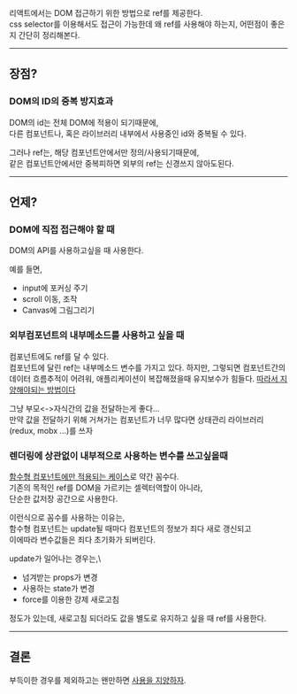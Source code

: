 리액트에서는 DOM 접근하기 위한 방법으로 ref를 제공한다.\
css selector를 이용해서도 접근이 가능한데 왜 ref를 사용해야 하는지, 어떤점이 좋은지 간단히 정리해본다.

---

## 장점?

### DOM의 ID의 중복 방지효과

DOM의 id는 전체 DOM에 적용이 되기때문에,\
다른 컴포넌트나, 혹은 라이브러리 내부에서 사용중인 id와 중복될 수 있다.

그러나 ref는, 해당 컴포넌트안에서만 정의/사용되기때문에,\
같은 컴포넌트안에서만 중복피하면 외부의 ref는 신경쓰지 않아도된다.

---

## 언제?

### DOM에 직접 접근해야 할 때

DOM의 API를 사용하고싶을 때 사용한다.

예를 들면,

- input에 포커싱 주기
- scroll 이동, 조작
- Canvas에 그림그리기

### 외부컴포넌트의 내부메소드를 사용하고 싶을 때

컴포넌트에도 ref를 달 수 있다.\
컴포넌트에 달린 ref는 내부메소드 변수를 가지고 있다.
하지만, 그렇되면 컴포넌트간의 데이터 흐름추적이 어려워, 애플리케이션이 복잡해졌을때 유지보수가 힘들다. <u>따라서 지양해야되는 방법이다</u>

그냥 부모<->자식간의 값을 전달하는게 좋다...\
만약 값을 전달하기 위해 거쳐가는 컴포넌트가 너무 많다면 상태관리 라이브러리(redux, mobx ...)를 쓰자

### 렌더링에 상관없이 내부적으로 사용하는 변수를 쓰고싶을때

<u>함수형 컴포넌트에만 적용되는 케이스</u>로 약간 꼼수다.\
기존의 목적인 ref를 DOM을 가르키는 셀렉터역할이 아니라,\
단순한 값저장 공간으로 사용한다.

이런식으로 꼼수를 사용하는 이유는,\
함수형 컴포넌트는 update될 때마다 컴포넌트의 정보가 죄다 새로 갱신되고\
이에따라 변수값들은 죄다 초기화가 되버린다.

update가 일어나는 경우는,\

- 넘겨받는 props가 변경
- 사용하는 state가 변경
- force를 이용한 강제 새로고침

정도가 있는데,
새로고침 되더라도 값을 별도로 유지하고 싶을 때 ref를 사용한다.

---

## 결론

부득이한 경우를 제외하고는 왠만하면 <u>사용을 지양하자</u>.
